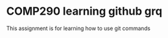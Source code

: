 <h1>COMP290 learning github grq</h1>
<p> This assignment is for learning how to use git commands</p>
